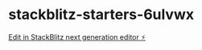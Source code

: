 # stackblitz-starters-6ulvwx

[Edit in StackBlitz next generation editor ⚡️](https://stackblitz.com/~/github.com/imkeshrirajj/stackblitz-starters-6ulvwx)